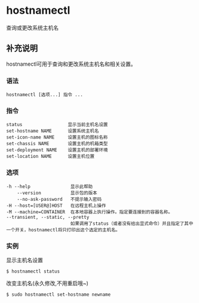 #  hostnamectl

查询或更改系统主机名

##  补充说明

hostnamectl可用于查询和更改系统主机名和相关设置。

###  语法

    
    
    hostnamectl [选项...] 指令 ...
    

###  指令

    
    
    status                 显示当前主机名设置
    set-hostname NAME      设置系统主机名
    set-icon-name NAME     设置主机的图标名称
    set-chassis NAME       设置主机的机箱类型 
    set-deployment NAME    设置主机的部署环境 
    set-location NAME      设置主机位置
    

###  选项

    
    
    -h --help               显示此帮助
        --version           显示包的版本
        --no-ask-password   不提示输入密码
    -H --host=[USER@]HOST   在远程主机上操作
    -M --machine=CONTAINER  在本地容器上执行操作。指定要连接到的容器名称。
    --transient, --static, --pretty  
                            如果调用了status（或者没有给出显式命令）并且指定了其中一个开关，hostnamectl将只打印出这个选定的主机名。
    

###  实例

显示主机名设置

    
    
    $ hostnamectl status
    

改变主机名(永久修改,不用重启哦~)

    
    
    $ sudo hostnamectl set-hostname newname
    

